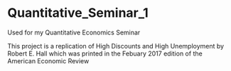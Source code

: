 # Quantitative_Seminar_1
Used for my Quantitative Economics Seminar

This project is a replication of High Discounts and High Unemployment by Robert E. Hall
which was printed in the Febuary 2017 edition of the American Economic Review

